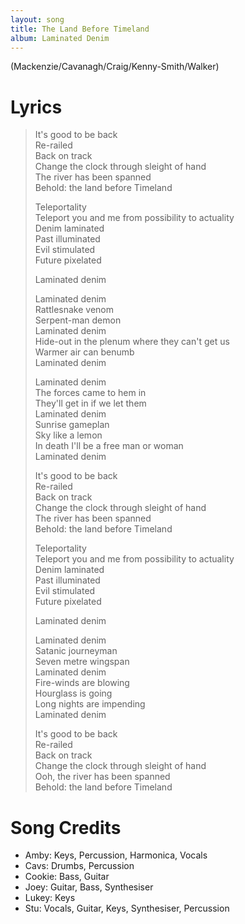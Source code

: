 ```yaml
---
layout: song
title: The Land Before Timeland
album: Laminated Denim
---
```


(Mackenzie/Cavanagh/Craig/Kenny-Smith/Walker)

# Lyrics

> It's good to be back  
> Re-railed  
> Back on track  
> Change the clock through sleight of hand  
> The river has been spanned  
> Behold: the land before Timeland  
>  
> Teleportality  
> Teleport you and me from possibility to actuality  
> Denim laminated  
> Past illuminated  
> Evil stimulated  
> Future pixelated  
>  
> Laminated denim  
>  
> Laminated denim  
> Rattlesnake venom  
> Serpent-man demon  
> Laminated denim  
> Hide-out in the plenum where they can't get us  
> Warmer air can benumb  
> Laminated denim  
>  
> Laminated denim  
> The forces came to hem in  
> They'll get in if we let them  
> Laminated denim  
> Sunrise gameplan  
> Sky like a lemon  
> In death I'll be a free man or woman  
> Laminated denim  
>  
> It's good to be back  
> Re-railed  
> Back on track  
> Change the clock through sleight of hand  
> The river has been spanned  
> Behold: the land before Timeland  
>  
> Teleportality  
> Teleport you and me from possibility to actuality  
> Denim laminated  
> Past illuminated  
> Evil stimulated  
> Future pixelated  
>  
> Laminated denim  
>  
> Laminated denim  
> Satanic journeyman  
> Seven metre wingspan  
> Laminated denim  
> Fire-winds are blowing  
> Hourglass is going  
> Long nights are impending  
> Laminated denim  
>  
> It's good to be back  
> Re-railed  
> Back on track  
> Change the clock through sleight of hand  
> Ooh, the river has been spanned  
> Behold: the land before Timeland  

# Song Credits

* Amby: Keys, Percussion, Harmonica, Vocals
* Cavs: Drumbs, Percussion
* Cookie: Bass, Guitar
* Joey: Guitar, Bass, Synthesiser
* Lukey: Keys
* Stu: Vocals, Guitar, Keys, Synthesiser, Percussion
